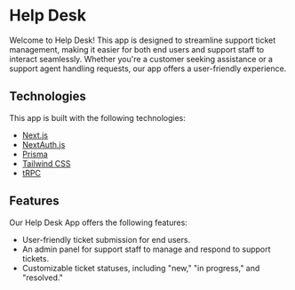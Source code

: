 # Help Desk

Welcome to Help Desk! This app is designed to streamline support ticket management, making it easier for both end users and support staff to interact seamlessly. Whether you're a customer seeking assistance or a support agent handling requests, our app offers a user-friendly experience.

## Technologies

This app is built with the following technologies:

- [Next.js](https://nextjs.org)
- [NextAuth.js](https://next-auth.js.org)
- [Prisma](https://prisma.io)
- [Tailwind CSS](https://tailwindcss.com)
- [tRPC](https://trpc.io)

## Features

Our Help Desk App offers the following features:

* User-friendly ticket submission for end users.
* An admin panel for support staff to manage and respond to support tickets.
* Customizable ticket statuses, including "new," "in progress," and "resolved."
